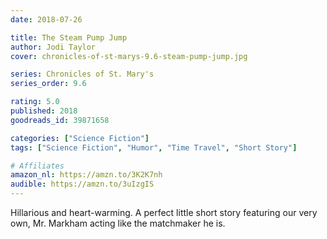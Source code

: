 ```yaml
---
date: 2018-07-26

title: The Steam Pump Jump
author: Jodi Taylor
cover: chronicles-of-st-marys-9.6-steam-pump-jump.jpg

series: Chronicles of St. Mary's
series_order: 9.6

rating: 5.0
published: 2018
goodreads_id: 39871658

categories: ["Science Fiction"]
tags: ["Science Fiction", "Humor", "Time Travel", "Short Story"]

# Affiliates
amazon_nl: https://amzn.to/3K2K7nh
audible: https://amzn.to/3uIzgIS
---
```


Hillarious and heart-warming. A perfect little short story featuring our very own, Mr. Markham acting like the matchmaker he is.

